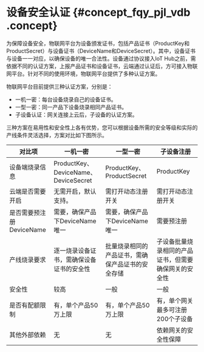 # 设备安全认证 {#concept_fqy_pjl_vdb .concept}

为保障设备安全，物联网平台为设备颁发证书，包括产品证书（ProductKey和ProductSecret）与设备证书（DeviceName和DeviceSecret）。其中，设备证书与设备一一对应，以确保设备的唯一合法性。设备通过协议接入IoT Hub之前，需依据不同的认证方案，上报产品证书和设备证书，云端通过认证后，方可接入物联网平台。针对不同的使用环境，物联网平台提供了多种认证方案。

物联网平台目前提供三种认证方案，分别是：

-   一机一密：每台设备烧录自己的设备证书。
-   一型一密：同一产品下设备烧录相同产品证书。
-   子设备认证：网关连接上云后，子设备的认证方案。

三种方案在易用性和安全性上各有优势，您可以根据设备所需的安全等级和实际的产线条件灵活选择，方案对比如下图所示。

|对比项|一机一密|一型一密|子设备注册|
|---|----|----|-----|
|设备端烧录信息|ProductKey、DeviceName、DeviceSecret|ProductKey、ProductSecret|ProductKey|
|云端是否需要开启|无需开启，默认支持。|需打开动态注册开关|需打开动态注册开关|
|是否需要预注册DeviceName|需要，确保产品下DeviceName唯一|需要，确保产品下DeviceName唯一|需要预注册|
|产线烧录要求|逐一烧录设备证书，需确保设备证书的安全性|批量烧录相同的产品证书，需确保产品证书的安全存储|子设备批量烧录相同的产品证书，但需要确保网关的安全性|
|安全性|较高|一般|一般|
|是否有配额限制|有，单个产品50万上限|有，单个产品50万上限|有，单个网关最多可注册200个子设备|
|其他外部依赖|无|无|依赖网关的安全性保障|

